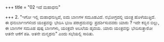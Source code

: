 +++
title = "02 ಇದೆ ಮಹಾಧನು"

+++
2. "ಇಗೋ ಇಲ್ಲಿ ಮಹಾಧನುಸ್ಸಿದೆ, ಐದು ಬಾಣಗಳ ಸಮೂಹವಿದೆ. ನಭೋಗ್ರದಲ್ಲಿ ಯಂತ್ರ ಹೊಳೆಯುತ್ತಿದೆ. ಈ ಧನುರ್ಬಾಣಗಳಿಂದ ಯಂತ್ರವನ್ನು ಭೇದಿಸಿ ಭುಜ ಪರಾಕ್ರಮವನ್ನು ಪ್ರದರ್ಶಿಸುವವರು ಯಾರು ? ಇದೇ ಕಬ್ಬಿನ ಬಿಲ್ಲು, ಈ ಬಾಣಗಳ ಸಮೂಹ ಪುಷ್ಪ ಬಾಣಗಳು, ಯಂತ್ರವೇ ಅಬಲೆಯ ಹೃದಯ. ಯಾರು ಯಂತ್ರವನ್ನು ಭೇದಿಸುತ್ತಾರೋ ಆತನೇ ಆಕೆಗೆ ಪತಿ. ಆತನೇ ಮನ್ಮಥನು" ಎಂದು ಸಭೆಯಲ್ಲಿ ಸಾರಿತು.
